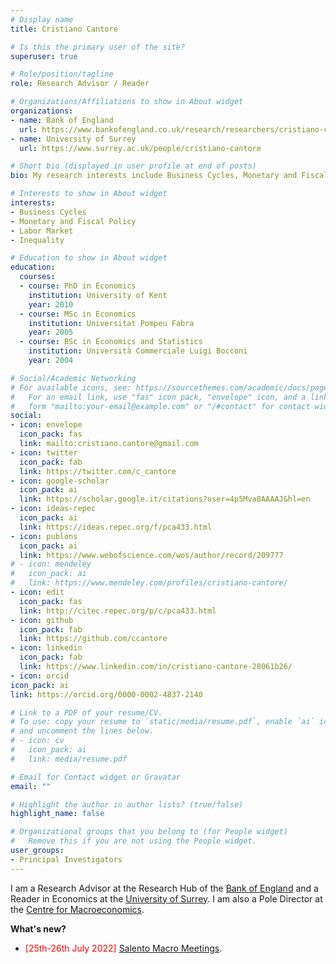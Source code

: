 ```yaml
---
# Display name
title: Cristiano Cantore

# Is this the primary user of the site?
superuser: true

# Role/position/tagline
role: Research Advisor / Reader

# Organizations/Affiliations to show in About widget
organizations:
- name: Bank of England
  url: https://www.bankofengland.co.uk/research/researchers/cristiano-cantore
- name: University of Surrey
  url: https://www.surrey.ac.uk/people/cristiano-cantore

# Short bio (displayed in user profile at end of posts)
bio: My research interests include Business Cycles, Monetary and Fiscal Policy, Labour Market and Inequality.

# Interests to show in About widget
interests:
- Business Cycles
- Monetary and Fiscal Policy
- Labor Market
- Inequality

# Education to show in About widget
education:
  courses:
  - course: PhD in Economics
    institution: University of Kent
    year: 2010
  - course: MSc in Economics
    institution: Universitat Pompeu Fabra
    year: 2005
  - course: BSc in Economics and Statistics
    institution: Università Commerciale Luigi Bocconi
    year: 2004

# Social/Academic Networking
# For available icons, see: https://sourcethemes.com/academic/docs/page-builder/#icons
#   For an email link, use "fas" icon pack, "envelope" icon, and a link in the
#   form "mailto:your-email@example.com" or "/#contact" for contact widget.
social:
- icon: envelope
  icon_pack: fas
  link: mailto:cristiano.cantore@gmail.com
- icon: twitter
  icon_pack: fab
  link: https://twitter.com/c_cantore
- icon: google-scholar
  icon_pack: ai
  link: https://scholar.google.it/citations?user=4p5Mva8AAAAJ&hl=en
- icon: ideas-repec
  icon_pack: ai
  link: https://ideas.repec.org/f/pca433.html
- icon: publons
  icon_pack: ai
  link: https://www.webofscience.com/wos/author/record/209777
# - icon: mendeley
#   icon_pack: ai
#   link: https://www.mendeley.com/profiles/cristiano-cantore/
- icon: edit
  icon_pack: fas
  link: http://citec.repec.org/p/c/pca433.html
- icon: github
  icon_pack: fab
  link: https://github.com/ccantore
- icon: linkedin
  icon_pack: fab
  link: https://www.linkedin.com/in/cristiano-cantore-28061b26/
- icon: orcid
icon_pack: ai
link: https://orcid.org/0000-0002-4837-2140

# Link to a PDF of your resume/CV.
# To use: copy your resume to `static/media/resume.pdf`, enable `ai` icons in `params.toml`,
# and uncomment the lines below.
# - icon: cv
#   icon_pack: ai
#   link: media/resume.pdf

# Email for Contact widget or Gravatar
email: ""

# Highlight the author in author lists? (true/false)
highlight_name: false

# Organizational groups that you belong to (for People widget)
#   Remove this if you are not using the People widget.
user_groups:
- Principal Investigators
---
```


I am a Research Advisor at the Research Hub of the [Bank of England](https://www.bankofengland.co.uk/research/researchers/cristiano-cantore) and a Reader in Economics at the [University of Surrey](https://www.surrey.ac.uk/people/cristiano-cantore). I am also a Pole Director at the [Centre for Macroeconomics](https://www.lse.ac.uk/CFM/about/people).

**What's new?**
- <span style="color:red">[25th-26th July 2022]</span> [Salento Macro Meetings](https://sites.google.com/site/francescopappada/salento-macro-meetings).







<!--- {{< icon name="download" pack="fas" >}} Download my {{< staticref "media/demo_resume.pdf" "newtab" >}}resumé{{< /staticref >}}. --->
